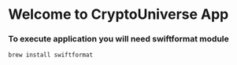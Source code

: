 # Welcome to CryptoUniverse App

### To execute application you will need swiftformat module

```
brew install swiftformat
```
